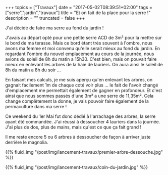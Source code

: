 +++
topics = ["Travaux"]
date = "2017-05-02T08:39:51+02:00"
tags = ["serre","jardin","travaux"]
title = "Et on fait de la place pour la serre !"
description = ""
truncated = false
+++

J'ai décidé de faire ma serre au fond du jardin !

J'avais au départ opté pour une petite serre ACD de 3m² pour la mettre sur le bord de ma terasse. Mais ce bord étant très souvent à l'ombre, nous avons ma femme et moi convenu qu'elle serait mieux au fond du jardin.
En regardant l'ombre du nouvel emplacement au cours de la journée, nous avions du soleil de 8h du matin a 15h30. C'est bien, mais on pouvait faire mieux en enlevant les arbres de la haie de lauriers.
On aura ainsi le soleil de 8h du matin a 8h du soir ...

En faisant mes calculs, je me suis aperçu qu'en enlevant les arbres, on gagnait facilement 1m de chaque coté voir plus ... le fait de l'avoir changé d'emplacement me permettait également de gagner en profondeur.
Et c'est ainsi que nous sommes passés d'une 3m² a une serre de 11,35m². Cela change complètement la donne, je vais pouvoir faire également de la permaculture dans ma serre !

Ce weekend du 1er Mai fut donc dédié à l'arrachage des arbres, la serre ayant été commandée. J'ai réussi à dessoucher 4 lauriers dans la journée. J'ai plus de dos, plus de mains, mais qu'est ce que ça fait grand !

Il me reste encore 5 ou 6 arbres à dessoucher de façon à arriver juste derrière le magnolia.

{{% fluid_img "/post/img/lancement-travaux/premier-arbre-dessouche.jpg" %}}

{{% fluid_img "/post/img/lancement-travaux/coin-du-jardin.jpg" %}}